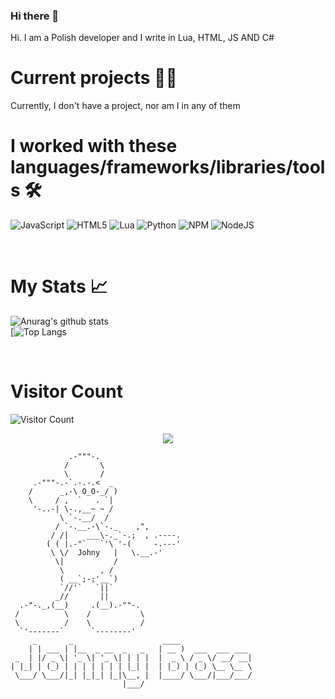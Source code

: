 ### Hi there 👋

Hi. I am a Polish developer and I write in Lua, HTML, JS AND C#

# Current projects 🧑‍💼
Currently, I don't have a project, nor am I in any of them

# I worked with these languages/frameworks/libraries/tools 🛠️
![JavaScript](https://img.shields.io/badge/javascript-%23323330.svg?style=for-the-badge&logo=javascript&logoColor=%23F7DF1E) ![HTML5](https://img.shields.io/badge/html5-%23E34F26.svg?style=for-the-badge&logo=html5&logoColor=white) ![Lua](https://img.shields.io/badge/lua-%232C2D72.svg?style=for-the-badge&logo=lua&logoColor=white) ![Python](https://img.shields.io/badge/python-3670A0?style=for-the-badge&logo=python&logoColor=ffdd54) ![NPM](https://img.shields.io/badge/NPM-%23000000.svg?style=for-the-badge&logo=npm&logoColor=white) ![NodeJS](https://img.shields.io/badge/node.js-6DA55F?style=for-the-badge&logo=node.js&logoColor=white)

<br />

# My Stats 📈
![Anurag's github stats](https://github-readme-stats.vercel.app/api?username=JohnyDevelopment&count_private=true&show_icons=true?theme=buefy)
<br />
[![Top Langs]((https://github-readme-stats.vercel.app/api/top-langs/?username=JohnyDevelopment&langs_count=8)](https://github.com/anuraghazra/github-readme-stats))

<br />

# Visitor Count
![Visitor Count](https://profile-counter.glitch.me/img0/count.svg)
<p align="center">
  <img src="https://readme-typing-svg.herokuapp.com/?center=true&vCenter=true&color=da3287&width=500&lines=+Johny" />
</p>

```
             .-"""-.                                                                                              
            /       \
            \       /
     .-"""-.-`.-.-.<  _
    /      _,-\ O_O-_/ ) 
    \     / ,  `   . `|
     '-..-| \-.,__~ ~ /        
           \ `-.__/  /         
          / `-.__.-\`-._    ,",
         / /|    ___\-._`-.;  , .----.  
        ( ( |.-"`   `'\ '-(     -.---' 
         \ \/  Johny   |   \.__.-'
          \|           /     
           \        , /
           ( __`;-;'__`)
           `//'`   `||`
          _//       ||
  .-"-._,(__)     .(__).-""-.
 /          \    /           \
 \          /    \           /
  `'-------`      `--------'
     _       _                    ____                
    | | ___ | |__  _ __  _   _   | __ )  ___  ___ ___ 
 _  | |/ _ \| '_ \| '_ \| | | |  |  _ \ / _ \/ __/ __|
| |_| | (_) | | | | | | | |_| |  | |_) | (_) \__ \__ \
 \___/ \___/|_| |_|_| |_|\__, |  |____/ \___/|___/___/
                         |___/                        

```
